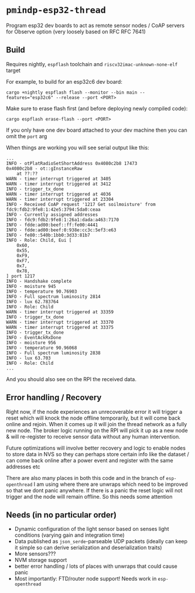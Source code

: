 # `pmindp-esp32-thread` 

Program esp32 dev boards to act as remote sensor nodes / CoAP servers for Observe option (very loosely based on RFC RFC 7641) 

## Build

Requires nightly, `espflash` toolchain and `riscv32imac-unknown-none-elf` target

For example, to build for an esp32c6 dev board: 
```
cargo +nightly espflash flash --monitor --bin main --features="esp32c6" --release --port <PORT>
```

Make sure to erase flash first (and before deploying newly compiled code):
```
cargo espflash erase-flash --port <PORT>
```

If you only have one dev board attached to your dev machine then you can omit the `port` arg

When things are working you will see serial output like this: 
```
...
INFO - otPlatRadioSetShortAddress 0x4080c2b8 17473
0x4080c2b8 - ot::gInstanceRaw
    at ??:??
WARN - timer interrupt triggered at 3405
WARN - timer interrupt triggered at 3412
INFO - trigger_tx_done
WARN - timer interrupt triggered at 4036
WARN - timer interrupt triggered at 23304
INFO - Received CoAP request '1217 Get soilmoisture' from fdc9:fdb2:9fe8:1:42e5:3794:5da0:ceaa
INFO - Currently assigned addresses
INFO - fdc9:fdb2:9fe8:1:26a1:dada:a463:7170
INFO - fdde:ad00:beef::ff:fe00:4441
INFO - fdde:ad00:beef:0:938e:cc3c:5ef3:e63
INFO - fe80::540b:1bb0:3d33:81b7
INFO - Role: Child, Eui [
    0x60,
    0x55,
    0xF9,
    0xF7,
    0x7,
    0x78,
] port 1217
INFO - Handshake complete
INFO - moisture 945
INFO - temperature 90.76903
INFO - Full spectrum luminosity 2814
INFO - lux 62.783764
INFO - Role: Child
WARN - timer interrupt triggered at 33359
INFO - trigger_tx_done
WARN - timer interrupt triggered at 33370
WARN - timer interrupt triggered at 33375
INFO - trigger_tx_done
INFO - EventAckRxDone
INFO - moisture 956
INFO - temperature 90.96068
INFO - Full spectrum luminosity 2838
INFO - lux 63.703
INFO - Role: Child
...
```

And you should also see on the RPI the received data.



## Error handling / Recovery
Right now, if the node experiences an unrecoverable error it will trigger a reset which will knock the node offline temporarily, but it will come back online and rejoin. When it comes up it will join the thread network as a fully new node. The broker logic running on the RPI will pick it up as a new node & will re-register to receive sensor data without any human intervention. 

Future optimizations will involve better recovery and logic to enable nodes to store data in NVS so they can perhaps store certain info like the dataset / can come back online after a power event and register with the same addresses etc

There are also many places in both this code and in the branch of `esp-openthread` I am using where there are unwraps which need to be improved so that we dont panic anywhere. If there is a panic the reset logic will not trigger and the node will remain offline. So this needs some attention

## Needs (in no particular order)
- Dynamic configuration of the light sensor based on senses light conditions (varying gain and integration time)
- Data published as `json_serde`-parseable UDP packets (ideally can keep it simple so can derive serialization and deserialization traits) 
- More sensors???
- NVM storage support
- better error handling / lots of places with unwraps that could cause panic
- Most importantly: FTD/router node support! Needs work in `esp-openthread`

